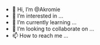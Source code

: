 - 👋 Hi, I’m @Akromie
- 👀 I’m interested in ...
- 🌱 I’m currently learning ...
- 💞️ I’m looking to collaborate on ...
- 📫 How to reach me ...

<!---
Akromie/Akromie is a ✨ special ✨ repository because its `README.md` (this file) appears on your GitHub profile.
You can click the Preview link to take a look at your changes.
--->
